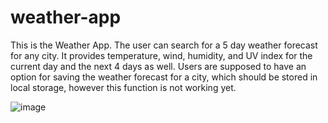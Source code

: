 # weather-app
This is the Weather App. The user can search for a 5 day weather forecast for any city. It provides temperature, wind, humidity, and UV index for the current day and the next 4 days as well. Users are supposed to have an option for saving the weather forecast for a city, which should be stored in local storage, however this function is not working yet. 

![image](https://user-images.githubusercontent.com/79154065/119238017-a4db5400-bb05-11eb-965b-3b3982333097.png)
